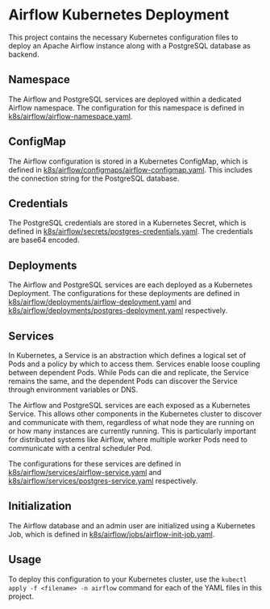# Airflow Kubernetes Deployment

This project contains the necessary Kubernetes configuration files to deploy an Apache Airflow instance along with a PostgreSQL database as backend.

## Namespace

The Airflow and PostgreSQL services are deployed within a dedicated Airflow namespace. The configuration for this namespace is defined in [k8s/airflow/airflow-namespace.yaml](k8s/airflow/airflow-namespace.yaml).

## ConfigMap

The Airflow configuration is stored in a Kubernetes ConfigMap, which is defined in [k8s/airflow/configmaps/airflow-configmap.yaml](k8s/airflow/configmaps/airflow-configmap.yaml). This includes the connection string for the PostgreSQL database.

## Credentials

The PostgreSQL credentials are stored in a Kubernetes Secret, which is defined in [k8s/airflow/secrets/postgres-credentials.yaml](k8s/airflow/secrets/postgres-credentials.yaml). The credentials are base64 encoded.

## Deployments

The Airflow and PostgreSQL services are each deployed as a Kubernetes Deployment. The configurations for these deployments are defined in [k8s/airflow/deployments/airflow-deployment.yaml](k8s/airflow/deployments/airflow-deployment.yaml) and [k8s/airflow/deployments/postgres-deployment.yaml](k8s/airflow/deployments/postgres-deployment.yaml) respectively.

## Services

In Kubernetes, a Service is an abstraction which defines a logical set of Pods and a policy by which to access them. Services enable loose coupling between dependent Pods. While Pods can die and replicate, the Service remains the same, and the dependent Pods can discover the Service through environment variables or DNS.

The Airflow and PostgreSQL services are each exposed as a Kubernetes Service. This allows other components in the Kubernetes cluster to discover and communicate with them, regardless of what node they are running on or how many instances are currently running. This is particularly important for distributed systems like Airflow, where multiple worker Pods need to communicate with a central scheduler Pod.

The configurations for these services are defined in [k8s/airflow/services/airflow-service.yaml](k8s/airflow/services/airflow-service.yaml) and [k8s/airflow/services/postgres-service.yaml](k8s/airflow/services/postgres-service.yaml) respectively.

## Initialization

The Airflow database and an admin user are initialized using a Kubernetes Job, which is defined in [k8s/airflow/jobs/airflow-init-job.yaml](k8s/airflow/jobs/airflow-init-job.yaml).

## Usage

To deploy this configuration to your Kubernetes cluster, use the `kubectl apply -f <filename> -n airflow` command for each of the YAML files in this project.